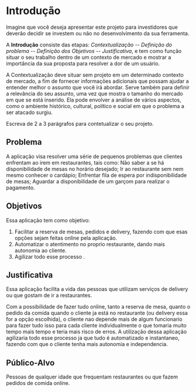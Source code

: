 # Introdução

Imagine que você deseja apresentar este projeto para investidores que deverão decidir se investem ou não no desenvolvimento da sua ferramenta.

A **Introdução** consiste das etapas: *Contextualização -- Definição do problema -- Definição dos Objetivos -- Justificativa*, e tem como função situar o seu trabalho dentro de um contexto de mercado e mostrar a importância da sua proposta para resolver a dor de um usuário.


A Contextualização deve situar sem projeto em um determinado contexto de mercado, a fim de fornecer informações adicionais que possam ajudar a entender melhor o assunto que você irá abordar. Serve também para definir a relevância do seu assunto, uma vez que mostra o tamanho do mercado em que se está inserido. Ela pode envolver a análise de vários aspectos, como o ambiente histórico, cultural, político e social em que o problema a ser atacado surgiu.

Escreva de 2 a 3 parágrafos para contetualizar o seu projeto.

## Problema

A aplicação visa resolver uma série de pequenos problemas que clientes enfrentam ao irem em restaurantes, tais como: 
Não saber a se há disponibilidade de mesas no horário desejado; 
Ir ao restaurante sem nem mesmo conhecer o cardápio;
 Enfrentar fila de espera por indisponibilidade de mesas;
Aguardar a disponibilidade de um garçom para realizar o pagamento.


## Objetivos

Essa aplicação tem como objetivo: 

1) Facilitar a reserva de mesas, pedidos e delivery, fazendo com que esas opções sejam feitas online pela aplicação.
2) Automatizar o atentimento no proprio restaurante, dando mais autonomia ao cliente.
3) Agilizar todo esse processo . 

## Justificativa

Essa aplicação facilita a vida das pessoas que utilizam serviços de delivery ou que gostam de ir a restaurantes.

Com a possibilidade de fazer tudo online, tanto a reserva de mesa, quanto o pedido da comida quando o cliente ja está no restaurante (ou delivery essa for a opção escolhida), o cliente nao depende mais de algum funcionario para fazer tudo isso para cada cliente individualmente o que tomaria muito tempo mais tempo e teria mais risco de erros. 
A utilização dessa aplicação agilizaria todo esse processo ja que tudo é automatizado e instantaneo, fazendo com que o cliente tenha mais autonomia e independencia.

## Público-Alvo

Pessoas de qualquer idade que frequentam restaurantes ou que fazem pedidos de comida online. 


